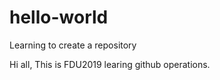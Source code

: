 # hello-world
Learning to create a repository

Hi all, 
  This is FDU2019 learing github operations.
